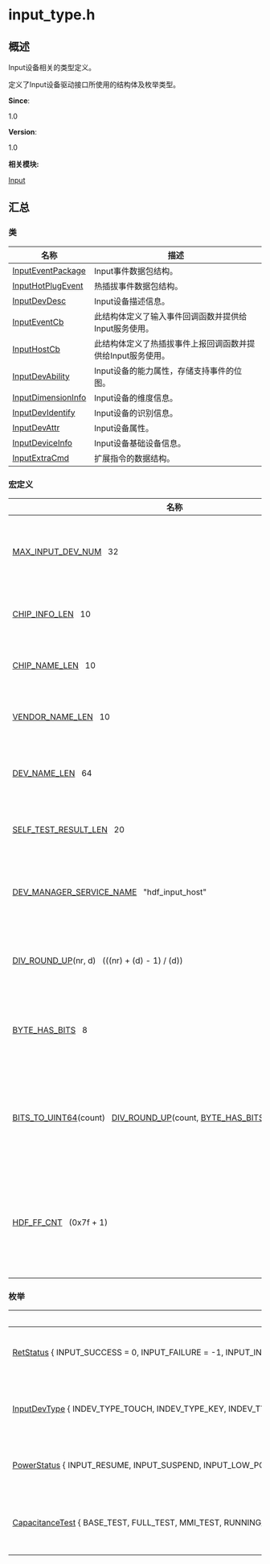 # input_type.h


## **概述**

Input设备相关的类型定义。

定义了Input设备驱动接口所使用的结构体及枚举类型。

**Since**:

1.0

**Version**:

1.0

**相关模块:**

[Input](input.md)


## **汇总**


### 类

  | 名称 | 描述 | 
| -------- | -------- |
| [InputEventPackage](_input_event_package.md) | Input事件数据包结构。 | 
| [InputHotPlugEvent](_input_hot_plug_event.md) | 热插拔事件数据包结构。 | 
| [InputDevDesc](_input_dev_desc.md) | Input设备描述信息。 | 
| [InputEventCb](_input_event_cb.md) | 此结构体定义了输入事件回调函数并提供给Input服务使用。 | 
| [InputHostCb](_input_host_cb.md) | 此结构体定义了热插拔事件上报回调函数并提供给Input服务使用。 | 
| [InputDevAbility](_input_dev_ability.md) | Input设备的能力属性，存储支持事件的位图。 | 
| [InputDimensionInfo](_input_dimension_info.md) | Input设备的维度信息。 | 
| [InputDevIdentify](_input_dev_identify.md) | Input设备的识别信息。 | 
| [InputDevAttr](_input_dev_attr.md) | Input设备属性。 | 
| [InputDeviceInfo](_input_device_info.md) | Input设备基础设备信息。 | 
| [InputExtraCmd](_input_extra_cmd.md) | 扩展指令的数据结构。 | 


### 宏定义

  | 名称 | 描述 | 
| -------- | -------- |
| [MAX_INPUT_DEV_NUM](input.md#maxinputdevnum)&nbsp;&nbsp;&nbsp;32 | Input设备数量的最大值。 | 
| [CHIP_INFO_LEN](input.md#chipinfolen)&nbsp;&nbsp;&nbsp;10 | 芯片信息长度。 | 
| [CHIP_NAME_LEN](input.md#chipnamelen)&nbsp;&nbsp;&nbsp;10 | 芯片名称长度。 | 
| [VENDOR_NAME_LEN](input.md#vendornamelen)&nbsp;&nbsp;&nbsp;10 | 厂商名称长度。 | 
| [DEV_NAME_LEN](input.md#devnamelen)&nbsp;&nbsp;&nbsp;64 | Input设备名称长度。 | 
| [SELF_TEST_RESULT_LEN](input.md#selftestresultlen)&nbsp;&nbsp;&nbsp;20 | 自测结果长度。 | 
| [DEV_MANAGER_SERVICE_NAME](input.md#devmanagerservicename)&nbsp;&nbsp;&nbsp;"hdf_input_host" | Input设备节点服务名称。 | 
| [DIV_ROUND_UP](input.md#divroundup)(nr,&nbsp;d)&nbsp;&nbsp;&nbsp;(((nr)&nbsp;+&nbsp;(d)&nbsp;-&nbsp;1)&nbsp;/&nbsp;(d)) | 向上取整计算公式。 | 
| [BYTE_HAS_BITS](input.md#bytehasbits)&nbsp;&nbsp;&nbsp;8 | 一个字节所包含的比特数。 | 
| [BITS_TO_UINT64](input.md#bitstouint64)(count)&nbsp;&nbsp;&nbsp;[DIV_ROUND_UP](input.md#divroundup)(count,&nbsp;[BYTE_HAS_BITS](input.md#bytehasbits)&nbsp;\*&nbsp;sizeof(uint64_t)) | 比特与64位无符号整数的转换公式。 | 
| [HDF_FF_CNT](input.md#hdfffcnt)&nbsp;&nbsp;&nbsp;(0x7f&nbsp;+&nbsp;1) | Input设备发送力反馈命令的数量最大值。 | 


### 枚举

  | 名称 | 描述 | 
| -------- | -------- |
| [RetStatus](input.md#retstatus)&nbsp;{&nbsp;INPUT_SUCCESS&nbsp;=&nbsp;0,&nbsp;INPUT_FAILURE&nbsp;=&nbsp;-1,&nbsp;INPUT_INVALID_PARAM&nbsp;=&nbsp;-2,&nbsp;INPUT_NOMEM&nbsp;=&nbsp;-3,&nbsp;&nbsp;&nbsp;INPUT_NULL_PTR&nbsp;=&nbsp;-4,&nbsp;INPUT_TIMEOUT&nbsp;=&nbsp;-5,&nbsp;INPUT_UNSUPPORTED&nbsp;=&nbsp;-6&nbsp;} | 定义返回值类型。 | 
| [InputDevType](input.md#inputdevtype)&nbsp;{&nbsp;INDEV_TYPE_TOUCH,&nbsp;INDEV_TYPE_KEY,&nbsp;INDEV_TYPE_KEYBOARD,&nbsp;INDEV_TYPE_MOUSE,&nbsp;&nbsp;&nbsp;INDEV_TYPE_BUTTON,&nbsp;INDEV_TYPE_CROWN,&nbsp;INDEV_TYPE_ENCODER,&nbsp;INDEV_TYPE_UNKNOWN&nbsp;} | 定义Input设备类型。 | 
| [PowerStatus](input.md#powerstatus)&nbsp;{&nbsp;INPUT_RESUME,&nbsp;INPUT_SUSPEND,&nbsp;INPUT_LOW_POWER,&nbsp;INPUT_POWER_STATUS_UNKNOWN&nbsp;&nbsp;} | 定义电源状态。 | 
| [CapacitanceTest](input.md#capacitancetest)&nbsp;{&nbsp;BASE_TEST,&nbsp;FULL_TEST,&nbsp;MMI_TEST,&nbsp;RUNNING_TEST,&nbsp;&nbsp;&nbsp;TEST_TYPE_UNKNOWN&nbsp;} | 定义容值测试类型。 | 
